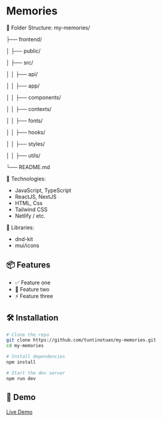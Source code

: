 # Memories

📂 Folder Structure:
my-memories/

├── frontend/

│ ├── public/

│ ├── src/

│ │ ├── api/

│ │ ├── app/

│ │ ├── components/

│ │ ├── contexts/

│ │ ├── fonts/

│ │ ├── hooks/

│ │ ├── styles/

│ │ ├── utils/

└── README.md

🧰 Technologies:

- JavaScript, TypeScript
- ReactJS, NextJS
- HTML, Css
- Tailwind CSS
- Netlify / etc.

📄 Libraries:

- dnd-kit
- mui/icons

## 📦 Features

- ✅ Feature one
- 🔄 Feature two
- ⚡ Feature three

## 🛠️ Installation

```bash
# Clone the repo
git clone https://github.com/tuntinotuan/my-memories.git
cd my-memories

# Install dependencies
npm install

# Start the dev server
npm run dev
```

## 🚀 Demo

[Live Demo](https://mymemoriess.netlify.app/)
